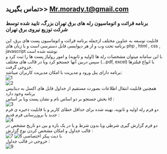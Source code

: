 ## تماس بگیرید>>  Mr.morady.t@gmail.com

### برنامه قرائت و اتوماسیون رله های برق تهران بزرگ، تایید شده توسط شرکت توزیع نیروی برق تهران
قابلیت توسعه به عناوین مختلف ازجمله برنامه قرائت و اتوماسیون پست های برق،
این برنامه تحت وب و از هر دیوایسی قابل دسترسی است و با زبان های php , html , css , javascript  نوشته شده است
<br>
با این سامانه میتوان مشخصات رله ها (اولیه و ثانویه) و امور رولیاژ پست ها را ثبت کرد و سپس دربین آنها جستجو کرد ویا در قالب های مختلف (...pdf, excel) با انواع فیلترها خروجی گرفت.
<br>
برنامه دارای پنل ورود و مدیریت با امکان مدیریت کاربران میباشد:
<br>
![1](https://github.com/user-attachments/assets/3763733d-c726-47f1-9d45-8e796b934052)
<br>
![2](https://github.com/user-attachments/assets/6ded4369-da43-4bce-b719-2107e854bbe8)
<br>
همچنین قابلیت انتقال اطلاعات بصورت مستقیم از جداول فایل های اکسل به دیتابیس برنامه وجود دارد
<br>
بخش جستجو بر دو اساس نام و نشان پست ویا بر اساس id :
<br>
![3](https://github.com/user-attachments/assets/1743dcd0-8a85-4141-8880-4c61fa9eb8e9)
<br>
دو فرم رله اولیه و ثانویه، بهینه شده برای حداقل خطای کاربر و با قابلیت ذخیره ی فرم جدید یا بروزرسانی فرم قدیم :
<br>
![4](https://github.com/user-attachments/assets/56761da4-de4c-480f-80a4-42f387fd776b)
<br>
دو فرم گزارش گیری شرطی ویا بدون شرط و یا در یک بازه و بین دو تاریخ مشخص در قالب جداول و امکان مشخص کردن نوع گزارش :
<br>
![7](https://github.com/user-attachments/assets/3b49d0b8-102a-4b98-aada-d8a40f2e4237)
![6](https://github.com/user-attachments/assets/98df4f5b-3b9b-46d6-8f74-62a9ba7604e2)
با دیت پیکر اختصاصی
<br>
خروجی در قالب جداول :
<br>
![9](https://github.com/user-attachments/assets/6f606846-ec42-4249-9225-b963556a13b5)
